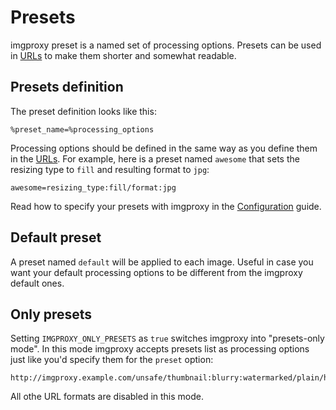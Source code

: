 # Presets

imgproxy preset is a named set of processing options. Presets can be used in [URLs](generating_the_url.md#preset) to make them shorter and somewhat readable.

## Presets definition

The preset definition looks like this:

```
%preset_name=%processing_options
```

Processing options should be defined in the same way as you define them in the [URLs](generating_the_url.md#processing-options). For example, here is a preset named `awesome` that sets the resizing type to `fill` and resulting format to `jpg`:

```
awesome=resizing_type:fill/format:jpg
```

Read how to specify your presets with imgproxy in the [Configuration](configuration.md) guide.

## Default preset

A preset named `default` will be applied to each image. Useful in case you want your default processing options to be different from the imgproxy default ones.

## Only presets

Setting `IMGPROXY_ONLY_PRESETS` as `true` switches imgproxy into "presets-only mode". In this mode imgproxy accepts presets list as processing options just like you'd specify them for the `preset` option:

```
http://imgproxy.example.com/unsafe/thumbnail:blurry:watermarked/plain/http://example.com/images/curiosity.jpg@png
```

All othe URL formats are disabled in this mode.
